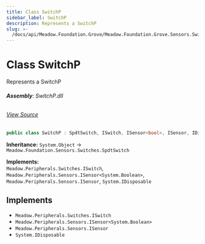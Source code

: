 ```yaml
---
title: Class SwitchP
sidebar_label: SwitchP
description: Represents a SwitchP
slug: >-
  /docs/api/Meadow.Foundation.Grove/Meadow.Foundation.Grove.Sensors.Switches/SwitchP
---
```

# Class SwitchP
Represents a SwitchP

###### **Assembly**: SwitchP.dll
###### [View Source](https://github.com/WildernessLabs/Meadow.Foundation.Grove.git/blob/develop/Source/SwitchP/Driver/SwitchP.cs#L10)
```csharp title="Declaration"
public class SwitchP : SpdtSwitch, ISwitch, ISensor<bool>, ISensor, IDisposable
```
**Inheritance:** `System.Object` -> `Meadow.Foundation.Sensors.Switches.SpdtSwitch`

**Implements:**  
`Meadow.Peripherals.Switches.ISwitch`, `Meadow.Peripherals.Sensors.ISensor<System.Boolean>`, `Meadow.Peripherals.Sensors.ISensor`, `System.IDisposable`


## Implements

* `Meadow.Peripherals.Switches.ISwitch`
* `Meadow.Peripherals.Sensors.ISensor<System.Boolean>`
* `Meadow.Peripherals.Sensors.ISensor`
* `System.IDisposable`
